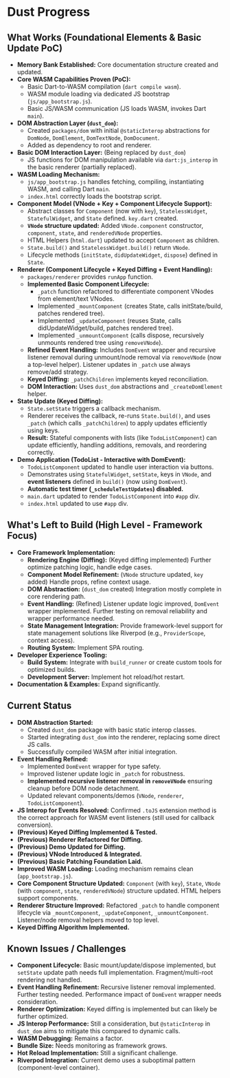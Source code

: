 # Dust Progress

## What Works (Foundational Elements & Basic Update PoC)

- **Memory Bank Established:** Core documentation structure created and updated.
- **Core WASM Capabilities Proven (PoC):**
  - Basic Dart-to-WASM compilation (`dart compile wasm`).
  - WASM module loading via dedicated JS bootstrap (`js/app_bootstrap.js`).
  - Basic JS/WASM communication (JS loads WASM, invokes Dart `main`).
- **DOM Abstraction Layer (`dust_dom`):**
  - Created `packages/dom` with initial `@staticInterop` abstractions for
    `DomNode`, `DomElement`, `DomTextNode`, `DomDocument`.
  - Added as dependency to root and renderer.
- **Basic DOM Interaction Layer:** (Being replaced by `dust_dom`)
  - JS functions for DOM manipulation available via `dart:js_interop` in the
    basic renderer (partially replaced).
- **WASM Loading Mechanism:**
  - `js/app_bootstrap.js` handles fetching, compiling, instantiating WASM, and
    calling Dart `main`.
  - `index.html` correctly loads the bootstrap script.
- **Component Model (VNode + Key + Component Lifecycle Support):**
  - Abstract classes for `Component` (now with `key`), `StatelessWidget`,
    `StatefulWidget`, and `State` defined. `key.dart` created.
  - **`VNode` structure updated:** Added `VNode.component` constructor,
    `component`, `state`, and `renderedVNode` properties.
  - HTML Helpers (`html.dart`) updated to accept `Component` as children.
  - `State.build()` and `StatelessWidget.build()` return `VNode`.
  - Lifecycle methods (`initState`, `didUpdateWidget`, `dispose`) defined in
    `State`.
- **Renderer (Component Lifecycle + Keyed Diffing + Event Handling):**
  - `packages/renderer` provides `runApp` function.
  - **Implemented Basic Component Lifecycle:**
    - `_patch` function refactored to differentiate component VNodes from
      element/text VNodes.
    - Implemented `_mountComponent` (creates State, calls initState/build,
      patches rendered tree).
    - Implemented `_updateComponent` (reuses State, calls didUpdateWidget/build,
      patches rendered tree).
    - Implemented `_unmountComponent` (calls dispose, recursively unmounts
      rendered tree using `removeVNode`).
  - **Refined Event Handling:** Includes `DomEvent` wrapper and recursive
    listener removal during unmount/node removal via `removeVNode` (now a
    top-level helper). Listener updates in `_patch` use always remove/add
    strategy.
  - **Keyed Diffing:** `_patchChildren` implements keyed reconciliation.
  - **DOM Interaction:** Uses `dust_dom` abstractions and `_createDomElement`
    helper.
- **State Update (Keyed Diffing):**
  - `State.setState` triggers a callback mechanism.
  - Renderer receives the callback, re-runs `State.build()`, and uses `_patch`
    (which calls `_patchChildren`) to apply updates efficiently using keys.
  - **Result:** Stateful components with lists (like `TodoListComponent`) can
    update efficiently, handling additions, removals, and reordering correctly.
- **Demo Application (TodoList - Interactive with DomEvent):**
  - `TodoListComponent` updated to handle user interaction via buttons.
  - Demonstrates using `StatefulWidget`, `setState`, keys in `VNode`, and
    **event listeners** defined in `build()` (now using `DomEvent`).
  - **Automatic test timer (`_scheduleTestUpdates`) disabled.**
  - `main.dart` updated to render `TodoListComponent` into `#app` div.
  - `index.html` updated to use `#app` div.

## What's Left to Build (High Level - Framework Focus)

- **Core Framework Implementation:**
  - **Rendering Engine (Diffing):** (Keyed diffing implemented) Further optimize
    patching logic, handle edge cases.
  - **Component Model Refinement:** (`VNode` structure updated, `key` added)
    Handle props, refine context usage.
  - **DOM Abstraction:** (`dust_dom` created) Integration mostly complete in
    core rendering path.
  - **Event Handling:** (Refined) Listener update logic improved, `DomEvent`
    wrapper implemented. Further testing on removal reliability and wrapper
    performance needed.
  - **State Management Integration:** Provide framework-level support for state
    management solutions like Riverpod (e.g., `ProviderScope`, context access).
  - **Routing System:** Implement SPA routing.
- **Developer Experience Tooling:**
  - **Build System:** Integrate with `build_runner` or create custom tools for
    optimized builds.
  - **Development Server:** Implement hot reload/hot restart.
- **Documentation & Examples:** Expand significantly.

## Current Status

- **DOM Abstraction Started:**
  - Created `dust_dom` package with basic static interop classes.
  - Started integrating `dust_dom` into the renderer, replacing some direct JS
    calls.
  - Successfully compiled WASM after initial integration.
- **Event Handling Refined:**
  - Implemented `DomEvent` wrapper for type safety.
  - Improved listener update logic in `_patch` for robustness.
  - **Implemented recursive listener removal in `removeVNode`** ensuring cleanup
    before DOM node detachment.
  - Updated relevant components/demos (`VNode`, `renderer`,
    `TodoListComponent`).
- **JS Interop for Events Resolved:** Confirmed `.toJS` extension method is the
  correct approach for WASM event listeners (still used for callback
  conversion).
- **(Previous) Keyed Diffing Implemented & Tested.**
- **(Previous) Renderer Refactored for Diffing.**
- **(Previous) Demo Updated for Diffing.**
- **(Previous) VNode Introduced & Integrated.**
- **(Previous) Basic Patching Foundation Laid.**
- **Improved WASM Loading:** Loading mechanism remains clean
  (`app_bootstrap.js`).
- **Core Component Structure Updated:** `Component` (with `key`), `State`,
  `VNode` (with `component`, `state`, `renderedVNode`) structure updated. HTML
  helpers support components.
- **Renderer Structure Improved:** Refactored `_patch` to handle component
  lifecycle via `_mountComponent`, `_updateComponent`, `_unmountComponent`.
  Listener/node removal helpers moved to top level.
- **Keyed Diffing Algorithm Implemented.**

## Known Issues / Challenges

- **Component Lifecycle:** Basic mount/update/dispose implemented, but
  `setState` update path needs full implementation. Fragment/multi-root
  rendering not handled.
- **Event Handling Refinement:** Recursive listener removal implemented. Further
  testing needed. Performance impact of `DomEvent` wrapper needs consideration.
- **Renderer Optimization:** Keyed diffing is implemented but can likely be
  further optimized.
- **JS Interop Performance:** Still a consideration, but `@staticInterop` in
  `dust_dom` aims to mitigate this compared to dynamic calls.
- **WASM Debugging:** Remains a factor.
- **Bundle Size:** Needs monitoring as framework grows.
- **Hot Reload Implementation:** Still a significant challenge.
- **Riverpod Integration:** Current demo uses a suboptimal pattern
  (component-level container).
